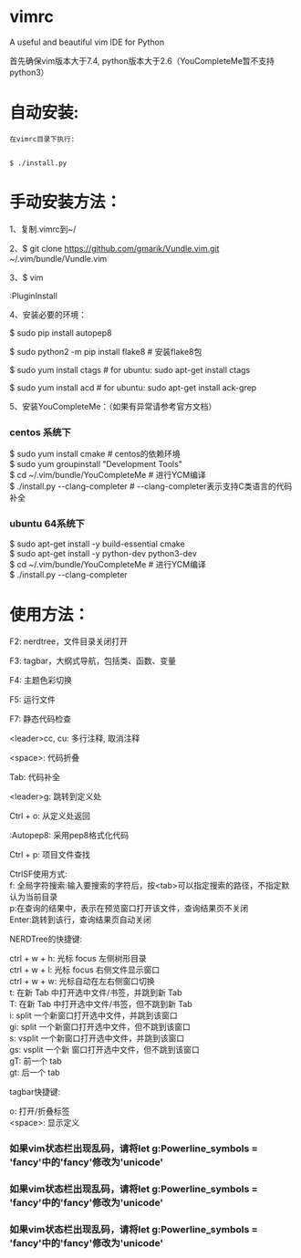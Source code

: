 # vimrc
A useful and beautiful vim IDE for Python

首先确保vim版本大于7.4, python版本大于2.6（YouCompleteMe暂不支持python3）



# 自动安装:


    在vimrc目录下执行:


    $ ./install.py



# 手动安装方法：


1、复制.vimrc到~/


2、$ git clone https://github.com/gmarik/Vundle.vim.git ~/.vim/bundle/Vundle.vim


3、$ vim


  :PluginInstall


4、安装必要的环境：


  $ sudo pip install autopep8


  $ sudo python2 -m pip install flake8  # 安装flake8包


  $ sudo yum install ctags  # for ubuntu: sudo apt-get install ctags


  $ sudo yum install acd  # for ubuntu: sudo apt-get install ack-grep


5、安装YouCompleteMe：（如果有异常请参考官方文档）


  ### centos 系统下  
  $ sudo yum install cmake  # centos的依赖环境  
  $ sudo yum groupinstall "Development Tools"  
  $ cd ~/.vim/bundle/YouCompleteMe # 进行YCM编译  
  $ ./install.py --clang-completer     # --clang-completer表示支持C类语言的代码补全  


  ### ubuntu 64系统下  
  $ sudo apt-get install -y build-essential cmake  
  $ sudo apt-get install -y python-dev python3-dev  
  $ cd ~/.vim/bundle/YouCompleteMe # 进行YCM编译  
  $ ./install.py --clang-completer




# 使用方法：


F2:  nerdtree，文件目录关闭打开


F3:  tagbar，大纲式导航，包括类、函数、变量


F4:  主题色彩切换


F5:  运行文件


F7:  静态代码检查


\<leader\>cc, cu:  多行注释, 取消注释


\<space\>:  代码折叠


Tab:  代码补全


\<leader\>g:  跳转到定义处


Ctrl + o:  从定义处返回


:Autopep8:  采用pep8格式化代码


Ctrl + p:  项目文件查找


CtrlSF使用方式:  
f: 全局字符搜索:输入要搜索的字符后，按\<tab\>可以指定搜索的路径，不指定默认为当前目录  
  p:在查询的结果中，表示在预览窗口打开该文件，查询结果页不关闭  
  Enter:跳转到该行，查询结果页自动关闭  


NERDTree的快捷键:  

ctrl + w + h:    光标 focus 左侧树形目录  
ctrl + w + l:    光标 focus 右侧文件显示窗口  
ctrl + w + w:    光标自动在左右侧窗口切换  
t:       在新 Tab 中打开选中文件/书签，并跳到新 Tab  
T:       在新 Tab 中打开选中文件/书签，但不跳到新 Tab  
i:       split 一个新窗口打开选中文件，并跳到该窗口  
gi:      split 一个新窗口打开选中文件，但不跳到该窗口  
s:       vsplit 一个新窗口打开选中文件，并跳到该窗口  
gs:      vsplit 一个新 窗口打开选中文件，但不跳到该窗口  
gT:      前一个 tab  
gt:      后一个 tab  


tagbar快捷键:  

o:         打开/折叠标签  
\<space\>: 显示定义  

### 如果vim状态栏出现乱码，请将let g:Powerline_symbols = 'fancy'中的'fancy'修改为'unicode'
### 如果vim状态栏出现乱码，请将let g:Powerline_symbols = 'fancy'中的'fancy'修改为'unicode'
### 如果vim状态栏出现乱码，请将let g:Powerline_symbols = 'fancy'中的'fancy'修改为'unicode'
